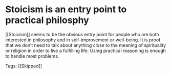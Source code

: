 # Stoicism is an entry point to practical philosphy

[[Stoicism]] seems to be the obvious entry point for people who are both interested in philosophy and in self-improvement or well-being. It is proof that we don’t need to talk about anything close to the meaning of spirituality or religion in order to live a fulfilling life. Using practical reasoning is enough to handle most problems.

Tags: [[Skipped]]

